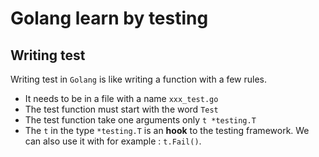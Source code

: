 # Golang learn by testing

## Writing test

Writing test in `Golang` is like writing a function with a few rules.

- It needs to be in a file with a name `xxx_test.go`
- The test function must start with the word `Test`
- The test function take one arguments only `t *testing.T`
- The `t` in the type `*testing.T` is an **hook** to the testing framework. We can also use it with for example : `t.Fail()`.

